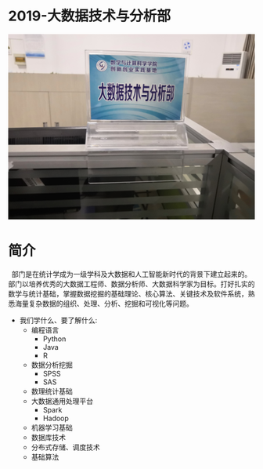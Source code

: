 # 2019-大数据技术与分析部

![](https://raw.githubusercontent.com/seven-innovation-base/picture/master/MegaData.jpg)

# 简介

&ensp;部门是在统计学成为一级学科及大数据和人工智能新时代的背景下建立起来的。部门以培养优秀的大数据工程师、数据分析师、大数据科学家为目标。打好扎实的数学与统计基础，掌握数据挖掘的基础理论、核心算法、关键技术及软件系统，熟悉海量复杂数据的组织、处理、分析、挖掘和可视化等问题。

- 我们学什么、要了解什么:
  - 编程语言
    - Python
    - Java
    - R
  - 数据分析挖掘
    - SPSS
    - SAS
  - 数理统计基础
  - 大数据通用处理平台
    - Spark
    - Hadoop
  - 机器学习基础
  - 数据库技术
  - 分布式存储、调度技术
  - 基础算法
